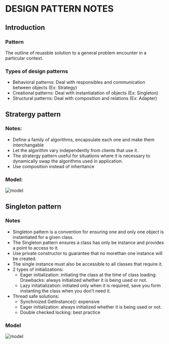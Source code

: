 # DESIGN PATTERN NOTES
## Introduction
### Pattern
The outline of reuasble solution to a general problem encounter in a particular context.
### Types of design patterns
* Behavioral patterns: Deal with responsibles and communication between objects (Ex: Strategy)
* Creational patterns: Deal with instantialation of objects (Ex: Singleton)
* Structural patterns: Deal with composition and relations (Ex: Adapter)  
## Stratergy pattern
### Notes:
  * Define a family of algorithms, encapsulate each one and make them interchangable
  * Let the algorithm vary independently from clients that use it.
  * The stratergy pattern useful for situations where it is necessary to dynamically swap the algorithms used in application.
  * Use composition instead of inheritance
### Model:
![model](https://v1study.com/public/images/article/1550310969_strategy-uml-diagram.png)

## Singleton pattern
### Notes
* Singleton pattern is a convention for ensuring  one and only one object  is instantiated for a given class.
* The Singleton pattern ensures a class has only be instance and provides a point to access to it.
* Use private constructor to guarantee that no morethan one instance will be created. 
* The single instance must also be accessible to all classes that require it.
* 2 types of initializations:
  * Eager initialization: initiating the class at the time of class loading. Drawbacks: always initialized whether it is being used or not.
  * Lazy initatialization: initiated only when it is required, save you form instanting the class when you don't need it.
* Thread safe solutions:
  * Synchroized GetInstance(): expensive 
  * Eager initialization:  always initialized whether it is being used or not.
  * Double checked locking: best practice

### Model 
![model](https://refactoring.guru/images/patterns/diagrams/singleton/structure-en-indexed.png)